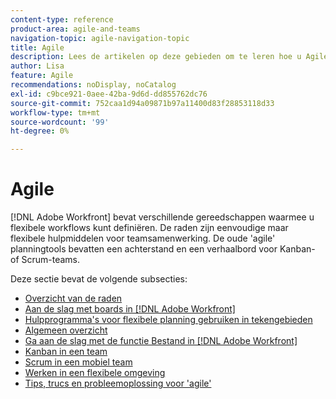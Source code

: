 ```yaml
---
content-type: reference
product-area: agile-and-teams
navigation-topic: agile-navigation-topic
title: Agile
description: Lees de artikelen op deze gebieden om te leren hoe u Agile in Adobe Workfront kunt gebruiken.
author: Lisa
feature: Agile
recommendations: noDisplay, noCatalog
exl-id: c9bce921-0aee-42ba-9d6d-dd855762dc76
source-git-commit: 752caa1d94a09871b97a11400d83f28853118d33
workflow-type: tm+mt
source-wordcount: '99'
ht-degree: 0%

---
```


# Agile

[!DNL Adobe Workfront] bevat verschillende gereedschappen waarmee u flexibele workflows kunt definiëren. De raden zijn eenvoudige maar flexibele hulpmiddelen voor teamsamenwerking. De oude &#39;agile&#39; planningtools bevatten een achterstand en een verhaalbord voor Kanban- of Scrum-teams.

Deze sectie bevat de volgende subsecties:

* [Overzicht van de raden](../agile/boards-overview.md)
* [Aan de slag met boards in [!DNL Adobe Workfront]](../agile/get-started-with-boards/get-started-with-boards.md)
* [Hulpprogramma&#39;s voor flexibele planning gebruiken in tekengebieden](/help/quicksilver/agile/use-boards-agile-planning-tools/agile-planning-tools-overview.md)
* [Algemeen overzicht](../agile/agile-overview.md)
* [Ga aan de slag met de functie Bestand in [!DNL Adobe Workfront]](../agile/get-started-with-agile-in-workfront/get-started-with-agile.md)
* [Kanban in een team](../agile/use-kanban-in-an-agile-team/using-kanban-in-an-agile-team.md)
* [Scrum in een mobiel team](../agile/use-scrum-in-an-agile-team/scrum-in-an-agile-team.md)
* [Werken in een flexibele omgeving](../agile/work-in-an-agile-environment/work-in-an-agile-environment.md)
* [Tips, trucs en probleemoplossing voor &#39;agile&#39;](../agile/tips-tricks-and-troubleshooting/tips-tricks-troubleshooting-agile.md)
